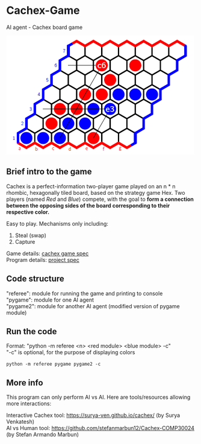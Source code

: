 # Cachex-Game
AI agent  - Cachex board game

![demo image](demo.png)

## Brief intro to the game
Cachex is a perfect-information two-player game played on an n * n rhombic, hexagonally tiled
board, based on the strategy game Hex. Two players (named *Red* and *Blue*) compete, with the
goal to **form a connection between the opposing sides of the board corresponding to their respective color.**

Easy to play. Mechanisms only including:
1. Steal (swap)
2. Capture

Game details: [cachex game spec](AI_cachex_spec.pdf) </br>
Program details: [project spec](project_spec.pdf)

## Code structure
"referee": module for running the game and printing to console </br>
"pygame": module for one AI agent </br>
"pygame2": module for another AI agent (modified version of pygame module) 

## Run the code
Format: "python -m referee \<n> \<red module> \<blue module> -c" </br>
"-c" is optional, for the purpose of displaying colors
```
python -m referee pygame pygame2 -c
```

## More info
This program can only perform AI vs AI. Here are tools/resources allowing more interactions:

Interactive Cachex tool: https://surya-ven.github.io/cachex/ (by Surya Venkatesh) </br>
AI vs Human tool: https://github.com/stefanmarbun12/Cachex-COMP30024 (by Stefan Armando Marbun)

